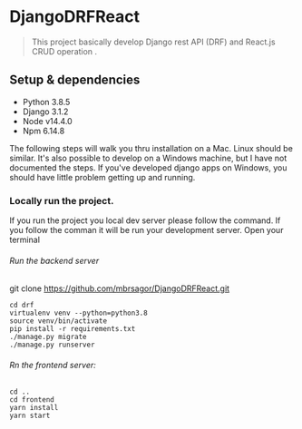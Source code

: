 # DjangoDRFReact
> This project basically develop Django rest API (DRF) and React.js CRUD operation .

## Setup & dependencies

- Python 3.8.5
- Django 3.1.2
- Node v14.4.0
- Npm 6.14.8


The following steps will walk you thru installation on a Mac. Linux should be similar.
It's also possible to develop on a Windows machine, but I have not documented the steps.
If you've developed django apps on Windows, you should have little problem getting
up and running.

### Locally run the project.
If you run the project you local dev server please follow the command. If you follow the comman it will be run your development server. Open your terminal

###### Run the backend server
git clone https://github.com/mbrsagor/DjangoDRFReact.git
```
cd drf
virtualenv venv --python=python3.8
source venv/bin/activate
pip install -r requirements.txt
./manage.py migrate
./manage.py runserver
```
###### Rn the frontend server:
```
cd ..
cd frontend
yarn install
yarn start
```
